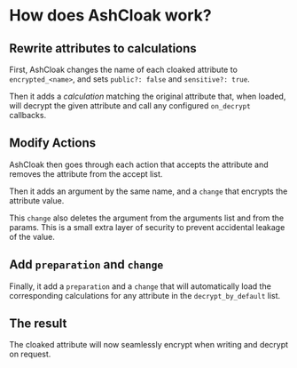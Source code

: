 <!--
SPDX-FileCopyrightText: 2020 Zach Daniel

SPDX-License-Identifier: MIT
-->

# How does AshCloak work?

## Rewrite attributes to calculations

First, AshCloak changes the name of each cloaked attribute to `encrypted_<name>`, and sets `public?: false` and `sensitive?: true`.

Then it adds a _calculation_ matching the original attribute that, when loaded, will decrypt the given attribute and call any configured `on_decrypt` callbacks.

## Modify Actions

AshCloak then goes through each action that accepts the attribute and removes the attribute from the accept list.

Then it adds an argument by the same name, and a `change` that encrypts the attribute value.

This `change` also deletes the argument from the arguments list and from the params. This is a small extra layer of security to prevent accidental leakage of the value.

## Add `preparation` and `change`

Finally, it add a `preparation` and a `change` that will automatically load the corresponding calculations for any attribute in the `decrypt_by_default` list.

## The result

The cloaked attribute will now seamlessly encrypt when writing and decrypt on request.
